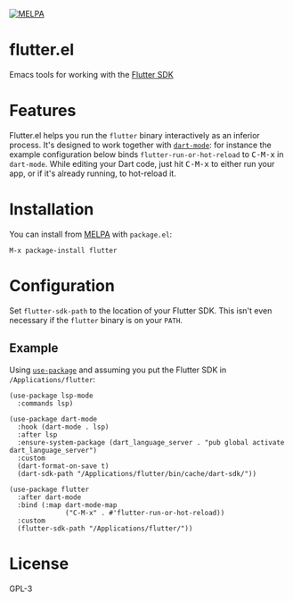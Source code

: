 [![MELPA](https://melpa.org/packages/flutter-badge.svg)](https://melpa.org/#/flutter)

# flutter.el

Emacs tools for working with the [Flutter SDK](https://flutter.io/)

# Features

Flutter.el helps you run the `flutter` binary interactively as an inferior
process. It's designed to work together with
[`dart-mode`](https://github.com/bradyt/dart-mode): for instance the example
configuration below binds `flutter-run-or-hot-reload` to <kbd>C-M-x</kbd> in
`dart-mode`. While editing your Dart code, just hit <kbd>C-M-x</kbd> to either
run your app, or if it's already running, to hot-reload it.

# Installation

You can install from [MELPA](https://melpa.org/#/flutter) with `package.el`:

```
M-x package-install flutter
```

# Configuration

Set `flutter-sdk-path` to the location of your Flutter SDK. This isn't even
necessary if the `flutter` binary is on your `PATH`.

## Example

Using [`use-package`](https://jwiegley.github.io/use-package/) and assuming you
put the Flutter SDK in `/Applications/flutter`:

```elisp
(use-package lsp-mode
  :commands lsp)

(use-package dart-mode
  :hook (dart-mode . lsp)
  :after lsp
  :ensure-system-package (dart_language_server . "pub global activate dart_language_server")
  :custom
  (dart-format-on-save t)
  (dart-sdk-path "/Applications/flutter/bin/cache/dart-sdk/"))

(use-package flutter
  :after dart-mode
  :bind (:map dart-mode-map
              ("C-M-x" . #'flutter-run-or-hot-reload))
  :custom
  (flutter-sdk-path "/Applications/flutter/"))
```

# License
GPL-3
